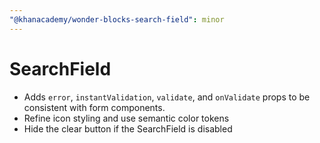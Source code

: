 ```yaml
---
"@khanacademy/wonder-blocks-search-field": minor
---
```


# SearchField

- Adds `error`, `instantValidation`, `validate`, and `onValidate` props to be consistent with form components.
- Refine icon styling and use semantic color tokens
- Hide the clear button if the SearchField is disabled
